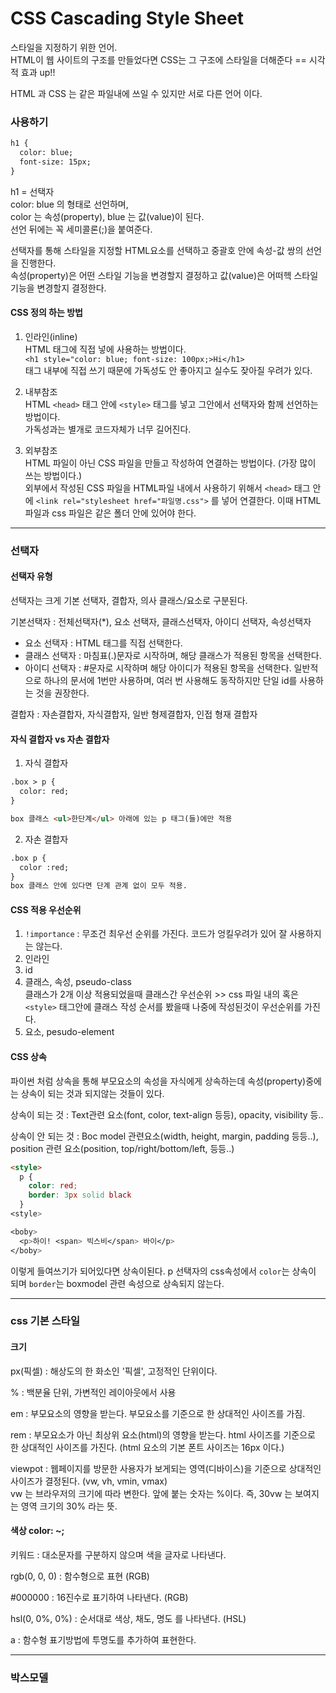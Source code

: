 # CSS Cascading Style Sheet
스타일을 지정하기 위한 언어.<br>
HTML이 웹 사이트의 구조를 만들었다면 CSS는 그 구조에 스타일을 더해준다 == 시각적 효과 up!!

HTML 과 CSS 는 같은 파일내에 쓰일 수 있지만 서로 다른 언어 이다.

### 사용하기
```HTML
h1 {
  color: blue;
  font-size: 15px;
}
```
h1 = 선택자<br>
color: blue 의 형태로 선언하며,<br>
color 는 속성(property), blue 는 값(value)이 된다.<br>
선언 뒤에는 꼭 세미콜론(;)을 붙여준다.

선택자를 통해 스타일을 지정할 HTML요소를 선택하고 중괄호 안에 속성-값 쌍의 선언을 진행한다.<br>
속성(property)은 어떤 스타일 기능을 변경할지 결정하고 값(value)은 어떠헥 스타일 기능을 변경할지 결정한다.


#### CSS 정의 하는 방법
1. 인라인(inline)<br>
HTML 태그에 직접 넣에 사용하는 방법이다.<br>
`<h1 style="color: blue; font-size: 100px;>Hi</h1>`<br>
태그 내부에 직접 쓰기 때문에 가독성도 안 좋아지고 실수도 잦아질 우려가 있다.<br>

2. 내부참조<br>
HTML `<head>` 태그 안에 `<style>` 태그를 넣고 그안에서 선택자와 함께 선언하는 방법이다.<br>
가독성과는 별개로 코드자체가 너무 길어진다.

3. 외부참조<br>
HTML 파일이 아닌 CSS 파일을 만들고 작성하여 연결하는 방법이다. (가장 많이 쓰는 방법이다.)<br>
외부에서 작성된 CSS 파일을 HTML파일 내에서 사용하기 위해서  `<head>` 태그 안에 `<link rel="stylesheet href="파일명.css">` 를 넣어 연결한다. 이때 HTML 파일과 css 파일은 같은 폴더 안에 있어야 한다.

---
### 선택자

#### 선택자 유형
선택자는 크게 기본 선택자, 결합자, 의사 클래스/요소로 구분된다.<br>

기본선택자 : 전체선택자(*), 요소 선택자, 클래스선택자, 아이디 선택자, 속성선택자
  - 요소 선택자 : HTML 태그를 직접 선택한다.
  - 클래스 선택자 : 마침표(.)문자로 시작하며, 해당 클래스가 적용된 항목을 선택한다.
  - 아이디 선택자 : #문자로 시작하며 해당 아이디가 적용된 항목을 선택한다. 일반적으로 하나의 문서에 1번만 사용하며, 여러 번 사용해도 동작하지만 단일 id를 사용하는 것을 권장한다.

결합자 : 자손결합자, 자식결합자, 일반 형제결합자, 인접 형재 결합자

#### 자식 결합자 vs 자손 결합자
1. 자식 결합자
```HTML
.box > p {
  color: red;
}

box 클래스 <ul>한단계</ul> 아래에 있는 p 태그(들)에만 적용
```

2. 자손 결합자
```HTML
.box p {
  color :red;
}
box 클래스 안에 있다면 단계 관계 없이 모두 적용.
```
#### CSS 적용 우선순위
1. `!importance` : 무조건 최우선 순위를 가진다. 코드가 엉킬우려가 있어 잘 사용하지는 않는다.
2. 인라인
3. id
4. 클래스, 속성, pseudo-class<br>
클래스가 2개 이상 적용되었을때 클래스간 우선순위 >> css 파일 내의 혹은 `<style>` 태그안에 클래스 작성 순서를 봤을때 나중에 작성된것이 우선순위를 가진다.
5. 요소, pesudo-element


#### CSS 상속
파이썬 처럼 상속을 통해 부모요소의 속성을 자식에게 상속하는데 속성(property)중에는 상속이 되는 것과 되지않는 것들이 있다.

상속이 되는 것 : Text관련 요소(font, color, text-align 등등), opacity, visibility 등..

상속이 안 되는 것 : Boc model 관련요소(width, height, margin, padding 등등..), position 관련 요소(position, top/right/bottom/left, 등등..)

```HTML
<style>
  p {
    color: red;
    border: 3px solid black
  }
<style>

<boby>
  <p>하이! <span> 빅스비</span> 바이</p>
</boby>
```
이렇게 들여쓰기가 되어있다면 상속이된다. p 선택자의 css속성에서 `color`는 상속이 되며 `border`는 boxmodel 관련 속성으로 상속되지 않는다.


---
### css 기본 스타일

#### 크기
px(픽셀) : 해상도의 한 화소인 '픽셀', 고정적인 단위이다.

% : 백분율 단위, 가변적인 레이아웃에서 사용

em : 부모요소의 영향을 받는다. 부모요소를 기준으로 한 상대적인 사이즈를 가짐.

rem : 부모요소가 아닌 최상위 요소(html)의 영향을 받는다. html 사이즈를 기준으로 한 상대적인 사이즈를 가진다. (html 요소의 기본 폰트 사이즈는 16px 이다.)

viewpot : 웹페이지를 방문한 사용자가 보게되는 영역(디바이스)을 기준으로 상대적인 사이즈가 결정된다. (vw, vh, vmin, vmax) <br>
vw 는 브라우저의 크기에 따라 변한다. 앞에 붙는 숫자는 %이다. 즉, 30vw 는 보여지는 영역 크기의 30% 라는 뜻.


#### 색상 color: ~;
키워드 : 대소문자를 구분하지 않으며 색을 글자로 나타낸다.

rgb(0, 0, 0) : 함수형으로 표현 (RGB)

#000000 : 16진수로 표기하여 나타낸다. (RGB)

hsl(0, 0%, 0%) : 순서대로 색상, 채도, 명도 를 나타낸다. (HSL)

a : 함수형 표기방법에 투명도를 추가하여 표현한다.

---
### 박스모델